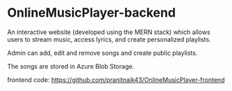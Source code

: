 # OnlineMusicPlayer-backend

An interactive website (developed using the MERN stack) which allows users to stream music, access lyrics, and create personalized playlists.

Admin can add, edit and remove songs and create public playlists.

The songs are stored in Azure Blob Storage.


frontend code: https://github.com/pranitnaik43/OnlineMusicPlayer-frontend
